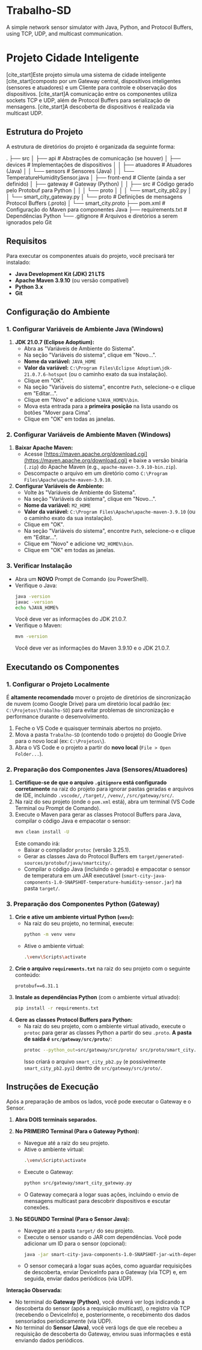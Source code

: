 # Trabalho-SD
A simple network sensor simulator with Java, Python, and Protocol Buffers, using TCP, UDP, and multicast communication.

# Projeto Cidade Inteligente

[cite_start]Este projeto simula uma sistema de cidade inteligente  [cite_start]composto por um Gateway central, dispositivos inteligentes (sensores e atuadores) e um Cliente para controle e observação dos dispositivos. [cite_start]A comunicação entre os componentes utiliza sockets TCP e UDP, além de Protocol Buffers para serialização de mensagens. [cite_start]A descoberta de dispositivos é realizada via multicast UDP.

## Estrutura do Projeto

A estrutura de diretórios do projeto é organizada da seguinte forma:

.
├── src
│   ├── api                 # Abstrações de comunicação (se houver)
│   ├── devices             # Implementações de dispositivos
│   │   ├── atuadores       # Atuadores (Java)
│   │   └── sensors         # Sensores (Java)
│   │       └── TemperatureHumiditySensor.java
│   ├── front-end           # Cliente (ainda a ser definido)
│   ├── gateway             # Gateway (Python)
│   │   ├── src             # Código gerado pelo Protobuf para Python
│   │   │   └── proto
│   │   │       └── smart_city_pb2.py
│   │   └── smart_city_gateway.py
│   └── proto               # Definições de mensagens Protocol Buffers (.proto)
│       └── smart_city.proto
├── pom.xml                 # Configuração do Maven para componentes Java
├── requirements.txt        # Dependências Python
└── .gitignore              # Arquivos e diretórios a serem ignorados pelo Git

## Requisitos

Para executar os componentes atuais do projeto, você precisará ter instalado:

* **Java Development Kit (JDK) 21 LTS**
* **Apache Maven 3.9.10** (ou versão compatível)
* **Python 3.x**
* **Git**

## Configuração do Ambiente

### 1. Configurar Variáveis de Ambiente Java (Windows)

1.  **JDK 21.0.7 (Eclipse Adoptium):**
    * Abra as "Variáveis de Ambiente do Sistema".
    * Na seção "Variáveis do sistema", clique em "Novo...".
    * **Nome da variável:** `JAVA_HOME`
    * **Valor da variável:** `C:\Program Files\Eclipse Adoptium\jdk-21.0.7.6-hotspot` (ou o caminho exato da sua instalação).
    * Clique em "OK".
    * Na seção "Variáveis do sistema", encontre `Path`, selecione-o e clique em "Editar...".
    * Clique em "Novo" e adicione `%JAVA_HOME%\bin`.
    * Mova esta entrada para a **primeira posição** na lista usando os botões "Mover para Cima".
    * Clique em "OK" em todas as janelas.

### 2. Configurar Variáveis de Ambiente Maven (Windows)

1.  **Baixar Apache Maven:**
    * Acesse [https://maven.apache.org/download.cgi](https://maven.apache.org/download.cgi) e baixe a versão binária (`.zip`) do Apache Maven (e.g., `apache-maven-3.9.10-bin.zip`).
    * Descompacte o arquivo em um diretório como `C:\Program Files\Apache\apache-maven-3.9.10`.
2.  **Configurar Variáveis de Ambiente:**
    * Volte às "Variáveis de Ambiente do Sistema".
    * Na seção "Variáveis do sistema", clique em "Novo...".
    * **Nome da variável:** `M2_HOME`
    * **Valor da variável:** `C:\Program Files\Apache\apache-maven-3.9.10` (ou o caminho exato da sua instalação).
    * Clique em "OK".
    * Na seção "Variáveis do sistema", encontre `Path`, selecione-o e clique em "Editar...".
    * Clique em "Novo" e adicione `%M2_HOME%\bin`.
    * Clique em "OK" em todas as janelas.

### 3. Verificar Instalação

* Abra um **NOVO** Prompt de Comando (ou PowerShell).
* Verifique o Java:
    ```bash
    java -version
    javac -version
    echo %JAVA_HOME%
    ```
    Você deve ver as informações do JDK 21.0.7.
* Verifique o Maven:
    ```bash
    mvn -version
    ```
    Você deve ver as informações do Maven 3.9.10 e o JDK 21.0.7.

## Executando os Componentes

### 1. Configurar o Projeto Localmente

É **altamente recomendado** mover o projeto de diretórios de sincronização de nuvem (como Google Drive) para um diretório local padrão (ex: `C:\Projetos\Trabalho-SD`) para evitar problemas de sincronização e performance durante o desenvolvimento.

1.  Feche o VS Code e quaisquer terminais abertos no projeto.
2.  Mova a pasta `Trabalho-SD` (contendo todo o projeto) do Google Drive para o novo local (ex: `C:\Projetos\`).
3.  Abra o VS Code e o projeto a partir do **novo local** (`File > Open Folder...`).

### 2. Preparação dos Componentes Java (Sensores/Atuadores)

1.  **Certifique-se de que o arquivo `.gitignore` está configurado corretamente** na raiz do projeto para ignorar pastas geradas e arquivos de IDE, incluindo `.vscode/`, `/target/`, `/venv/`, `/src/gateway/src/`.
2.  Na raiz do seu projeto (onde o `pom.xml` está), abra um terminal (VS Code Terminal ou Prompt de Comando).
3.  Execute o Maven para gerar as classes Protocol Buffers para Java, compilar o código Java e empacotar o sensor:
    ```bash
    mvn clean install -U
    ```
    Este comando irá:
    * Baixar o compilador `protoc` (versão 3.25.1).
    * Gerar as classes Java do Protocol Buffers em `target/generated-sources/protobuf/java/smartcity/`.
    * Compilar o código Java (incluindo o gerado) e empacotar o sensor de temperatura em um JAR executável (`smart-city-java-components-1.0-SNAPSHOT-temperature-humidity-sensor.jar`) na pasta `target/`.

### 3. Preparação dos Componentes Python (Gateway)

1.  **Crie e ative um ambiente virtual Python (`venv`):**
    * Na raiz do seu projeto, no terminal, execute:
        ```bash
        python -m venv venv
        ```
    * Ative o ambiente virtual:
        ```bash
        .\venv\Scripts\activate
        ```
2.  **Crie o arquivo `requirements.txt`** na raiz do seu projeto com o seguinte conteúdo:
    ```
    protobuf==6.31.1
    ```
3.  **Instale as dependências Python** (com o ambiente virtual ativado):
    ```bash
    pip install -r requirements.txt
    ```
4.  **Gere as classes Protocol Buffers para Python:**
    * Na raiz do seu projeto, com o ambiente virtual ativado, execute o `protoc` para gerar as classes Python a partir do seu `.proto`. **A pasta de saída é `src/gateway/src/proto/`**:
        ```bash
        protoc --python_out=src/gateway/src/proto/ src/proto/smart_city.proto
        ```
        Isso criará o arquivo `smart_city_pb2.py` (e possivelmente `smart_city_pb2.pyi`) dentro de `src/gateway/src/proto/`.

## Instruções de Execução

Após a preparação de ambos os lados, você pode executar o Gateway e o Sensor.

1.  **Abra DOIS terminais separados.**

2.  **No PRIMEIRO Terminal (Para o Gateway Python):**
    * Navegue até a raiz do seu projeto.
    * Ative o ambiente virtual:
        ```bash
        .\venv\Scripts\activate
        ```
    * Execute o Gateway:
        ```bash
        python src/gateway/smart_city_gateway.py
        ```
    * O Gateway começará a logar suas ações, incluindo o envio de mensagens multicast para descobrir dispositivos e escutar conexões.

3.  **No SEGUNDO Terminal (Para o Sensor Java):**
    * Navegue até a pasta `target/` do seu projeto.
    * Execute o sensor usando o JAR com dependências. Você pode adicionar um ID para o sensor (opcional):
        ```bash
        java -jar smart-city-java-components-1.0-SNAPSHOT-jar-with-dependencies.jar MeuSensor01
        ```
    * O sensor começará a logar suas ações, como aguardar requisições de descoberta, enviar DeviceInfo para o Gateway (via TCP) e, em seguida, enviar dados periódicos (via UDP).

**Interação Observada:**

* No terminal do **Gateway (Python)**, você deverá ver logs indicando a descoberta do sensor (após a requisição multicast), o registro via TCP (recebendo o DeviceInfo) e, posteriormente, o recebimento dos dados sensoriados periodicamente (via UDP).
* No terminal do **Sensor (Java)**, você verá logs de que ele recebeu a requisição de descoberta do Gateway, enviou suas informações e está enviando dados periódicos.